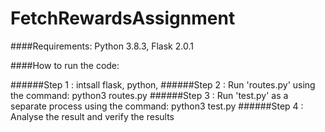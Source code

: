 # FetchRewardsAssignment
####Requirements:  Python 3.8.3, Flask 2.0.1

####How to run the code:

######Step 1 :  intsall flask, python, 
######Step 2 :  Run 'routes.py' using the command: python3 routes.py 
######Step 3 :  Run 'test.py' as a separate process using the command: python3 test.py
######Step 4 :  Analyse the result and verify the results

